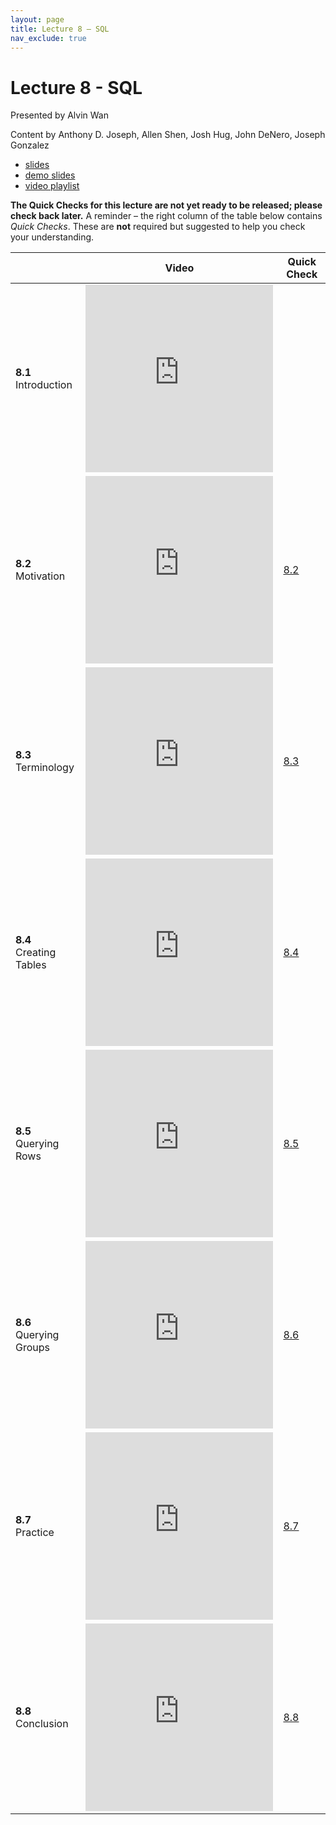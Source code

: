 ```yaml
---
layout: page
title: Lecture 8 – SQL
nav_exclude: true
---
```


# Lecture 8 - SQL

Presented by Alvin Wan

Content by Anthony D. Joseph, Allen Shen, Josh Hug, John DeNero, Joseph Gonzalez

- [slides](https://docs.google.com/presentation/d/1dluAsb2QMQQvooBJC88-mSFu9g6S9zqk6g9XarYbP-E/edit?usp=sharing)
- [demo slides](https://docs.google.com/presentation/d/1OZA9ayI3i6-rYGwZHhyPoOlb5pj2EH-haHuWVw9disg/edit?usp=sharing)
- [video playlist](https://youtube.com/playlist?list=PLQCcNQgUcDfocPLvQRFt4JwyebH5PNuy4)

**The Quick Checks for this lecture are not yet ready to be released; please check back later.** A reminder – the right column of the table below contains _Quick Checks_. These are **not** required but suggested to help you check your understanding.

<table>
<colgroup>
<col style="width: 25%" />
<col style="width: 25%" />
<col style="width: 25%" />
</colgroup>
<thead>
<tr class="header">
<th></th>
<th>Video</th>
<th>Quick Check</th>
</tr>
</thead>
<tbody>
<tr>
<td><strong>8.1</strong> <br>Introduction</td>
<td><iframe width="300" height="300" height src="https://youtube.com/embed/XR9NzKF-I_U" frameborder="0" allow="accelerometer; autoplay; encrypted-media; gyroscope; picture-in-picture" allowfullscreen></iframe></td>
<td></td>
</tr>
<tr>
<td><strong>8.2</strong> <br>Motivation</td>
<td><iframe width="300" height="300" height src="https://youtube.com/embed/EQSvbsTuuUs" frameborder="0" allow="accelerometer; autoplay; encrypted-media; gyroscope; picture-in-picture" allowfullscreen></iframe></td>
<td><a href="" target="\_blank">8.2</a></td>
</tr>
<tr>
<td><strong>8.3</strong> <br>Terminology</td>
<td><iframe width="300" height="300" height src="https://youtube.com/embed/5H17R49cdxQ" frameborder="0" allow="accelerometer; autoplay; encrypted-media; gyroscope; picture-in-picture" allowfullscreen></iframe></td>
<td><a href="" target="\_blank">8.3</a></td>
</tr>
<tr>
<td><strong>8.4</strong> <br>Creating Tables</td>
<td><iframe width="300" height="300" height src="https://www.youtube.com/embed/QAABu0CoO38" frameborder="0" allow="accelerometer; autoplay; encrypted-media; gyroscope; picture-in-picture" allowfullscreen></iframe></td>
<td><a href="" target="\_blank">8.4</a></td>
</tr>
<tr>
<td><strong>8.5</strong> <br>Querying Rows</td>
<td><iframe width="300" height="300" height src="https://www.youtube.com/embed/Aw69PRyFUto" frameborder="0" allow="accelerometer; autoplay; encrypted-media; gyroscope; picture-in-picture" allowfullscreen></iframe></td>
<td><a href="" target="\_blank">8.5</a></td>
</tr>
<tr>
<td><strong>8.6</strong> <br>Querying Groups</td>
<td><iframe width="300" height="300" height src="https://www.youtube.com/embed/WsyA75ppEAU" frameborder="0" allow="accelerometer; autoplay; encrypted-media; gyroscope; picture-in-picture" allowfullscreen></iframe></td>
<td><a href="" target="\_blank">8.6</a></td>
</tr>
<tr>
<td><strong>8.7</strong> <br>Practice</td>
<td><iframe width="300" height="300" height src="https://youtube.com/embed/LKyJWkGo8d0" frameborder="0" allow="accelerometer; autoplay; encrypted-media; gyroscope; picture-in-picture" allowfullscreen></iframe></td>
<td><a href="" target="\_blank">8.7</a></td>
</tr>
<tr>
<td><strong>8.8</strong> <br>Conclusion</td>
<td><iframe width="300" height="300" height src="https://www.youtube.com/embed/CE8QcsBkwFs" frameborder="0" allow="accelerometer; autoplay; encrypted-media; gyroscope; picture-in-picture" allowfullscreen></iframe></td>
<td><a href="" target="\_blank">8.8</a></td>
</tr>
